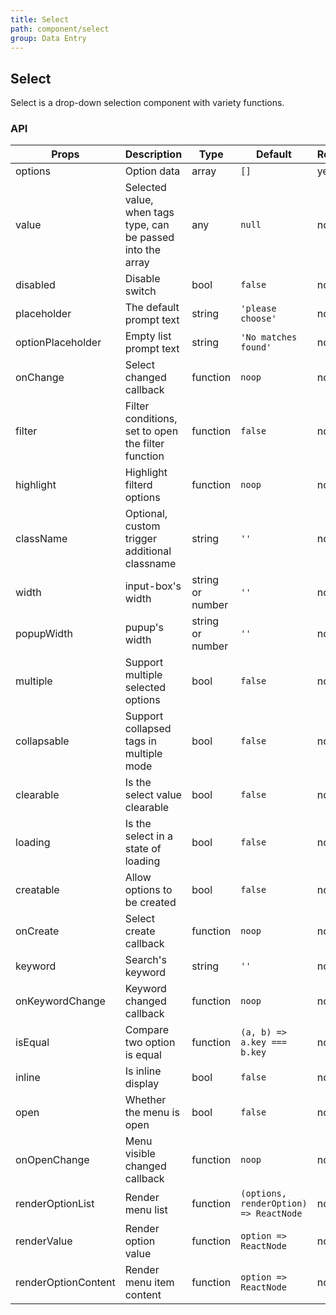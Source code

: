 ```yaml
---
title: Select
path: component/select
group: Data Entry
---
```


## Select

Select is a drop-down selection component with variety functions.

### API

| Props             | Description                                                  | Type             | Default              | Required |
| ----------------- | ------------------------------------------------------------ | ---------------- | -------------------- | -------- |
| options           | Option data                                                  | array            | `[]`                 | yes      |
| value             | Selected value, when tags type, can be passed into the array | any              | `null`               | no       |
| disabled          | Disable switch                                               | bool             | `false`              | no       |
| placeholder       | The default prompt text                                      | string           | `'please choose'`    | no       |
| optionPlaceholder | Empty list prompt text                                       | string           | `'No matches found'` | no       |
| onChange          | Select changed callback                                      | function         | `noop`               | no       |
| filter            | Filter conditions, set to open the filter function           | function         | `false`              | no       |
| highlight         | Highlight filterd options                                    | function         | `noop`               | no       |
| className         | Optional, custom trigger additional classname                | string           | `''`                 | no       |
| width             | input-box's width                                            | string or number | `''`                 | no       |
| popupWidth        | pupup's width                                                | string or number | `''`                 | no       |
| multiple          | Support multiple selected options                            | bool             | `false`             | no       |
| collapsable       | Support collapsed tags in multiple mode            | bool             | `false`             | no       |
| clearable         | Is the select value clearable                                | bool             | `false`             | no       |
| loading           | Is the select in a state of loading                          | bool             | `false`             | no       |
| creatable         | Allow options to be created                                  | bool             | `false`             | no       |
| onCreate          | Select create callback                                       | function         | `noop`             | no       |
| keyword           | Search's keyword                                             | string           | `''`              | no       |
| onKeywordChange   | Keyword changed callback                                     | function         | `noop`             | no       |
| isEqual           | Compare two option is equal                            | function         | `(a, b) => a.key === b.key`   | no       |
| inline            | Is inline display                                            | bool             | `false`             | no       |
| open              | Whether the menu is open                                     | bool             | `false`             | no       |
| onOpenChange      | Menu visible changed callback                                | function         | `noop`             | no       |
| renderOptionList  | Render menu list                    | function         | `(options, renderOption) => ReactNode`             | no       |
| renderValue       | Render option value                                   | function         | `option => ReactNode`             | no       |
| renderOptionContent | Render menu item content                            | function         | `option => ReactNode`             | no       |

